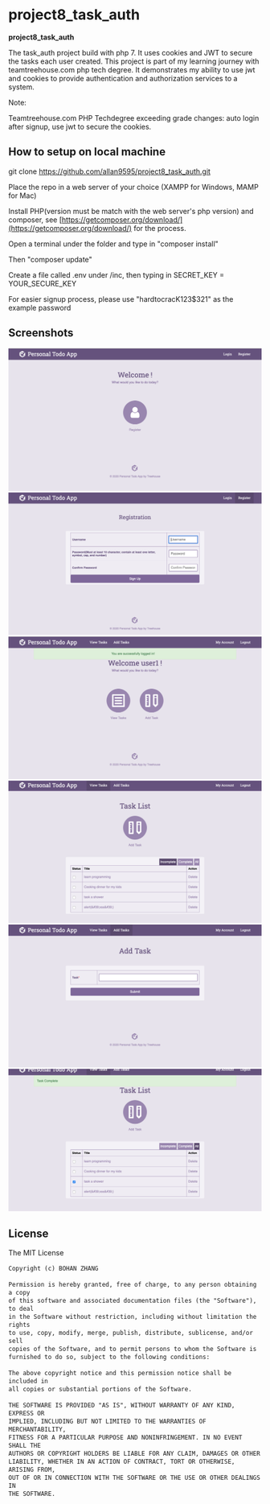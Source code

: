 # project8_task_auth

**project8_task_auth** 

The task_auth project build with php 7. It uses cookies and JWT to secure the tasks each user created. This project is part of my learning journey with teamtreehouse.com php tech degree. It demonstrates my ability to use jwt and cookies to provide authentication and authorization services to a system. 

Note: 

Teamtreehouse.com PHP Techdegree exceeding grade changes: auto login after signup, use jwt to secure the cookies.

## How to setup on local machine

git clone https://github.com/allan9595/project8_task_auth.git

Place the repo in a web server of your choice (XAMPP for Windows, MAMP for Mac)

Install PHP(version must be match with the web server's php version) and composer, see [https://getcomposer.org/download/](https://getcomposer.org/download/) for the process.

Open a terminal under the folder and type in "composer install" 

Then "composer update"

Create a file called .env under /inc, then typing in SECRET_KEY = YOUR_SECURE_KEY

For easier signup process, please use "hardtocracK123$321" as the example password

## Screenshots

<img src='./screenshots/1.png' title='screenshot' width='' alt='screenshot' />

<img src='./screenshots/2.png' title='screenshot' width='' alt='screenshot' />

<img src='./screenshots/3.png' title='screenshot' width='' alt='screenshot' />

<img src='./screenshots/4.png' title='screenshot' width='' alt='screenshot' />

<img src='./screenshots/5.png' title='screenshot' width='' alt='screenshot' />

<img src='./screenshots/6.png' title='screenshot' width='' alt='screenshot' />

## License

   The MIT License

    Copyright (c) BOHAN ZHANG

    Permission is hereby granted, free of charge, to any person obtaining a copy
    of this software and associated documentation files (the "Software"), to deal
    in the Software without restriction, including without limitation the rights
    to use, copy, modify, merge, publish, distribute, sublicense, and/or sell
    copies of the Software, and to permit persons to whom the Software is
    furnished to do so, subject to the following conditions:

    The above copyright notice and this permission notice shall be included in
    all copies or substantial portions of the Software.

    THE SOFTWARE IS PROVIDED "AS IS", WITHOUT WARRANTY OF ANY KIND, EXPRESS OR
    IMPLIED, INCLUDING BUT NOT LIMITED TO THE WARRANTIES OF MERCHANTABILITY,
    FITNESS FOR A PARTICULAR PURPOSE AND NONINFRINGEMENT. IN NO EVENT SHALL THE
    AUTHORS OR COPYRIGHT HOLDERS BE LIABLE FOR ANY CLAIM, DAMAGES OR OTHER
    LIABILITY, WHETHER IN AN ACTION OF CONTRACT, TORT OR OTHERWISE, ARISING FROM,
    OUT OF OR IN CONNECTION WITH THE SOFTWARE OR THE USE OR OTHER DEALINGS IN
    THE SOFTWARE.
